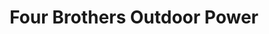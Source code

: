 ---
title: "Four Brothers Outdoor Power"
url: /royse-city/four-brothers-outdoor-power/
shop: Dorfladen
---